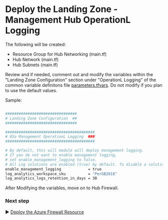 # Deploy the Landing Zone - Management Hub OperationL Logging

The following will be created:

* Resource Group for Hub Networking (main.tf)
* Hub Network (main.tf)
* Hub Subnets (main.tf)

Review and if needed, comment out and modify the variables within the "Landing Zone Configuration" section under "OperationL Logging" of the common variable definitons file [parameters.tfvars](./tfvars/parameters.tfvars). Do not modify if you plan to use the default values.

Sample:

```bash

################################
# Landing Zone Configuration  ##
################################

########################################
# 05a Management OperationL Logging  ###
########################################

# By default, this will module will deploy management logging.
# If you do not want to enable management logging, 
# set enable_management_logging to false.
# All Log solutions are enabled (true) by default. To disable a solution, set the argument to `enable_<solution_name> = false`.
enable_management_logging            = true
log_analytics_workspace_sku          = "PerGB2018"
log_analytics_logs_retention_in_days = 30

```

After Modifying the variables, move on to Hub Firewall.

### Next step

:arrow_forward: [Deploy the Azure Firewall Resource](./05a-Landing-Zone-Hub-Network-Firewall.md)
